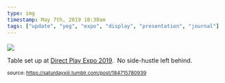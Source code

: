 ```yaml
---
type: img
timestamp: May 7th, 2019 10:30am
tags: ["update", "yeg", "expo", "display", "presentation", "journal"]
---
```

####
<img src="https://saturdayxiii.github.io/media/184715780939.jpg"/>
                                                                                          
Table set up at <a href="https://www.direct-play.com/portfolio/direct-play-expo-spring-2019-2/" target="_blank">Direct Play Expo 2019</a>.  No side-hustle left behind.
 
                                    
                
                
                
                
                                
<small>source: https://saturdayxiii.tumblr.com/post/184715780939</small>